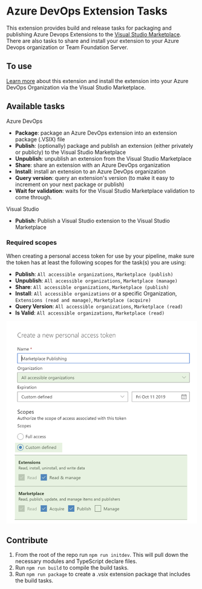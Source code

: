 # Azure DevOps Extension Tasks

This extension provides build and release tasks for packaging and publishing Azure Devops Extensions to the [Visual Studio Marketplace](https://marketplace.visualstudio.com). There are also tasks to share and install your extension to your Azure Devops organization or Team Foundation Server.

## To use

[Learn more](https://marketplace.visualstudio.com/items?itemName=ms-devlabs.vsts-developer-tools-build-tasks) about this extension and install the extension into your Azure DevOps Organization via the Visual Studio Marketplace.

## Available tasks

Azure DevOps

* **Package**: package an Azure DevOps extension into an extension package (.VSIX) file
* **Publish**: (optionally) package and publish an extension (either privately or publicly) to the Visual Studio Marketplace
* **Unpublish**: unpublish an extension from the Visual Studio Marketplace
* **Share**: share an extension with an Azure DevOps organization
* **Install**: install an extension to an Azure DevOps organization
* **Query version**: query an extension's version (to make it easy to increment on your next package or publish)
* **Wait for validation**: waits for the Visual Studio Marketplace validation to come through.

Visual Studio

* **Publish**: Publish a Visual Studio extension to the Visual Studio Marketplace

### Required scopes

 When creating a personal access token for use by your pipeline, make sure the token has at least the following scopes for the task(s) you are using:

* **Publish**: `All accessible organizations`, `Marketplace (publish)`
* **Unpublish**: `All accessible organizations`, `Marketplace (manage)`
* **Share**: `All accessible organizations`, `Marketplace (publish)`
* **Install**: `All accessible organizations` or a specific Organization, `Extensions (read and manage)`, `Marketplace (acquire)`
* **Query Version**: `All accessible organizations`, `Marketplace (read)`
* **Is Valid**: `All accessible organizations`, `Marketplace (read)`

![Permissions](permissions.png)

## Contribute

1. From the root of the repo run `npm run initdev`. This will pull down the necessary modules and TypeScript declare files.
2. Run `npm run build` to compile the build tasks.
3. Run `npm run package` to create a .vsix extension package that includes the build tasks.
